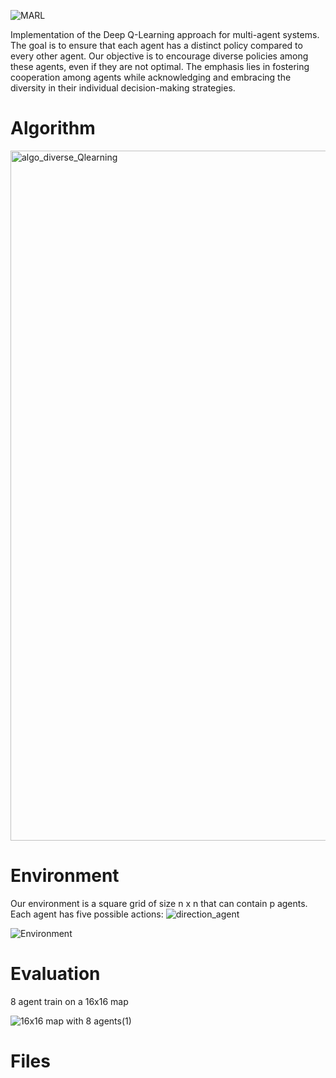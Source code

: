 ![MARL](https://github.com/user-attachments/assets/8297f7d6-1062-48d7-b5b7-bd97d21a9027)

Implementation of the Deep Q-Learning approach for multi-agent systems. 
The goal is to ensure that each agent has a distinct policy compared to every other agent. 
Our objective is to encourage diverse policies among these agents, even if they are not optimal.
The emphasis lies in fostering cooperation among agents while acknowledging and embracing the diversity in their individual decision-making strategies.

# Algorithm

<img width="1104" alt="algo_diverse_Qlearning" src="https://github.com/user-attachments/assets/84c72ce5-e7f6-4566-b78b-841a26f3f5ea">


# Environment
Our environment is a square grid of size n x n that can contain p agents. Each agent
has five possible actions:
![direction_agent](https://github.com/user-attachments/assets/eac9cba5-f8cf-4fa8-b961-23aa02450d0e)


![Environment](https://github.com/user-attachments/assets/5df609c8-c619-47b2-93dd-39e440f8f2a5)

# Evaluation
8 agent train on a 16x16 map

![16x16 map with 8 agents(1)](https://github.com/user-attachments/assets/85221775-5834-4d7d-b5a8-8cad7b3eae8f)



# Files
